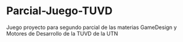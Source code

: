 # Parcial-Juego-TUVD
Juego proyecto para segundo parcial de las materias GameDesign y Motores de Desarrollo de la TUVD de la UTN
